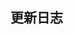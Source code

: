 更新日志
---

[comment]: <> (### 0.2.0)

[comment]: <> (> 发布时间：2021-10-17)

[comment]: <> (* Kubernetes最低兼容版本提高到`1.16`)

[comment]: <> (* 使用shadow pod代替shadow deployment)

[comment]: <> (* Windows的`socks`模式默认不再自动设置全局代理，新增开启该功能的`--setupGlobalProxy`参数)

[comment]: <> (* 新增`exchange`命令的`ephemeral`模式（for k8s 1.23+，感谢@[xyz-li]&#40;https://github.com/xyz-li&#41;）)

[comment]: <> (* 修复`exchange`命令连接时常卡顿的问题（issues #184，感谢@[xyz-li]&#40;https://github.com/xyz-li&#41;）)

[comment]: <> (* 当Port-forward的目标端口被占用时提供更优雅的报错信息（感谢@[xyz-li]&#40;https://github.com/xyz-li&#41;）)

[comment]: <> (* 自动根据用户权限控制生成路由的范围，去除Connect命令的`--global`参数)

[comment]: <> (* 优化Connect命令的`--cidr`参数，支持指定多个IP区段)

[comment]: <> (* 参数`--label`更名为`--withLabel`)

[comment]: <> (* 增加`--withAnnotation`参数为shadow pod增加额外标注)

[comment]: <> (* `connect`命令增加`--disablePodIp`参数支持禁用Pod IP路由)

[comment]: <> (* shadow pod增加`kt-user`标注用于记录本地用户名)

[comment]: <> (* 移除`check`命令)
